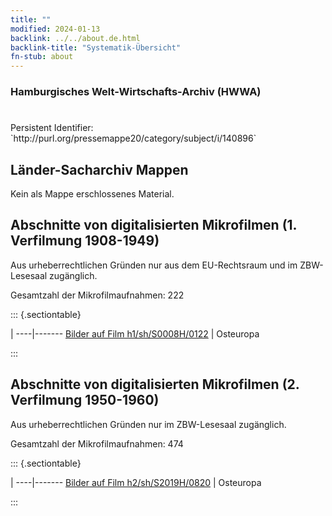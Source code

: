```yaml
---
title: ""
modified: 2024-01-13
backlink: ../../about.de.html
backlink-title: "Systematik-Übersicht"
fn-stub: about
---
```


### Hamburgisches Welt-Wirtschafts-Archiv (HWWA)

# 

<div class="hint">Persistent Identifier: `http://purl.org/pressemappe20/category/subject/i/140896`</div>







## Länder-Sacharchiv Mappen





Kein als Mappe erschlossenes Material.



<a id="filmsections" />

## Abschnitte von digitalisierten Mikrofilmen (1. Verfilmung 1908-1949)

<p>Aus urheberrechtlichen Gründen nur aus dem EU-Rechtsraum und im ZBW-Lesesaal zugänglich.</p>


<p>Gesamtzahl der Mikrofilmaufnahmen: 222</p>





::: {.sectiontable}

 | 
----|-------
<a class="btn" href="https://pm20.zbw.eu/film/h1/sh/S0008H/0122" rel="nofollow">Bilder auf Film h1/sh/S0008H/0122</a> | Osteuropa


:::




## Abschnitte von digitalisierten Mikrofilmen (2. Verfilmung 1950-1960)

<p>Aus urheberrechtlichen Gründen nur im ZBW-Lesesaal zugänglich.</p>


<p>Gesamtzahl der Mikrofilmaufnahmen: 474</p>





::: {.sectiontable}

 | 
----|-------
<a class="btn" href="https://pm20.zbw.eu/film/h2/sh/S2019H/0820" rel="nofollow">Bilder auf Film h2/sh/S2019H/0820</a> | Osteuropa


:::

















